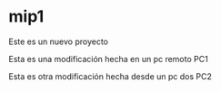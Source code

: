 # mip1
Este es un nuevo proyecto


Esta es una modificación hecha en un pc remoto PC1

Esta es otra modificación hecha desde un pc dos PC2